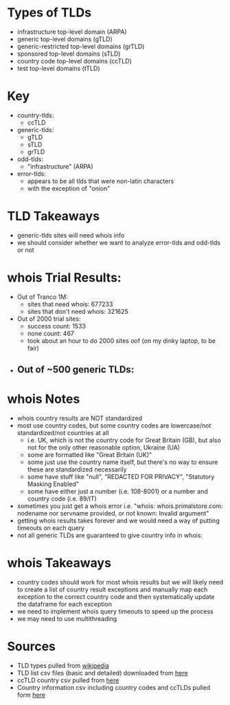 # Types of TLDs
- infrastructure top-level domain (ARPA)
- generic top-level domains (gTLD)
- generic-restricted top-level domains (grTLD)
- sponsored top-level domains (sTLD)
- country code top-level domains (ccTLD)
- test top-level domains (tTLD)

# Key
- country-tlds:
  - ccTLD
- generic-tlds:
  - gTLD
  - sTLD
  - grTLD
- odd-tlds:
  - "infrastructure" (ARPA)
- error-tlds:
  - appears to be all tlds that were non-latin characters
  - with the exception of "onion"

# TLD Takeaways
- generic-tlds sites will need whois info
- we should consider whether we want to analyze error-tlds and odd-tlds or not

# whois Trial Results:
- Out of Tranco 1M:
  - sites that need whois: 677233
  - sites that don't need whois: 321625
- Out of 2000 trial sites:
  - success count: 1533
  - none count: 467
  - took about an hour to do 2000 sites oof (on my dinky laptop, to be fair)
- Out of ~500 generic TLDs:
  -

# whois Notes
- whois country results are NOT standardized
- most use country codes, but some country codes are lowercase/not standardized/not countries at all
  - i.e. UK, which is not the country code for Great Britain (GB), but also not for the only other reasonable option, Ukraine (UA)
  - some are formatted like "Great Britain (UK)"
  - some just use the country name itself, but there's no way to ensure these are standardized necessarily
  - some have stuff like "null", "REDACTED FOR PRIVACY", "Statutory Masking Enabled"
  - some have either just a number (i.e. 108-8001) or a number and country code (i.e. 89/IT)
- sometimes you just get a whois error i.e. "whois: whois.primalstore.com: nodename nor servname provided, or not known: Invalid argument"
- getting whois results takes forever and we would need a way of putting timeouts on each query
- not all generic TLDs are guaranteed to give country info in whois:


# whois Takeaways
- country codes should work for most whois results but we will likely need to create a list of country result exceptions and manually map each exception to the correct country code and then systematically update the dataframe for each exception
- we need to implement whois query timeouts to speed up the process
- we may need to use multithreading

# Sources
- TLD types pulled from [wikipedia](https://en.wikipedia.org/wiki/List_of_Internet_top-level_domains#Types)
- TLD list csv files (basic and detailed) downloaded from [here](https://tld-list.com/free-downloads)
- ccTLD country csv pulled from [here](https://gist.github.com/derlin/421d2bb55018a1538271227ff6b1299d#file-country-codes-tlds-csv)
- Country information csv including country codes and ccTLDs pulled form [here](https://www.ip2location.com/free/country-information)
